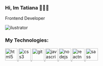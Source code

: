 ### Hi, Im Tatiana  👩🏻‍💻   
 
 Frontend Developer 

  ![ilustrator](https://user-images.githubusercontent.com/62758577/94380244-2875aa00-010b-11eb-90dd-0c953f1300cd.jpg)



<h3 align="left"> My Technologies:</h3>
<div align="left"> 
 <a href="https://www.w3.org/html/" target="_blank">
  <img src="https://raw.githubusercontent.com/sammwyy/sammwyy/master/skills/html.png" alt="html5" width="40" height="40"/>
 </a> 
 <a href="https://getbootstrap.com" target="_blank"> 
  <img src="https://raw.githubusercontent.com/sammwyy/sammwyy/master/skills/css.png" alt="css3" width="40" height="40"/>
 </a>
 <a href="https://git-scm.com/" target="_blank"> 
  <img src="https://www.vectorlogo.zone/logos/git-scm/git-scm-icon.svg" alt="git" width="40" height="40"/>
 </a>
 <a href="https://developer.mozilla.org/en-US/docs/Web/JavaScript" target="_blank"> 
  <img src="https://icongr.am/devicon/javascript-original.svg?size=128&color=currentColor" alt="javascript" width="40" height="40"/> </a>
 <a href="https://nodejs.org" target="_blank">
  <img src="https://raw.githubusercontent.com/sammwyy/sammwyy/master/skills/nodejs.png" alt="nodejs" width="40" height="40"/>
 </a>
 <a href="https://reactnative.dev/" target="_blank">
  <img src="https://icongr.am/devicon/react-original-wordmark.svg?size=128&color=currentColor" alt="reactnative" width="40" height="40"/>
 </a>
 <a href="https://sass-lang.com" target="_blank">
  <img src="https://icongr.am/devicon/sass-original.svg?size=128&color=currentColor" alt="sass" width="40" height="40"/>
 </a>
</div>
